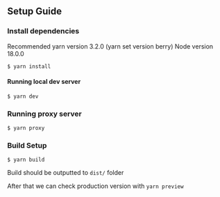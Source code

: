 ## Setup Guide
### Install dependencies
Recommended yarn version 3.2.0 (yarn set version berry)
Node version 18.0.0
```
$ yarn install
```

#### Running local dev server
```
$ yarn dev
```

### Running proxy server
```
$ yarn proxy
```

### Build Setup

```
$ yarn build
```

Build should be outputted to `dist/` folder

After that we can check production version with `yarn preview`

